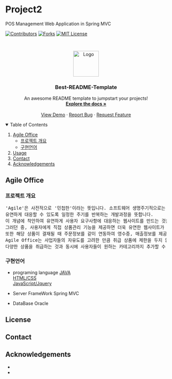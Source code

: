 # Project2
POS Management Web Application in Spring MVC

<!--
*** Thanks for checking out the Best-README-Template. If you have a suggestion
*** that would make this better, please fork the repo and create a pull request
*** or simply open an issue with the tag "enhancement".
*** Thanks again! Now go create something AMAZING! :D
-->



<!-- PROJECT SHIELDS -->
<!--
*** I'm using markdown "reference style" links for readability.
*** Reference links are enclosed in brackets [ ] instead of parentheses ( ).
*** See the bottom of this document for the declaration of the reference variables
*** for contributors-url, forks-url, etc. This is an optional, concise syntax you may use.
*** https://www.markdownguide.org/basic-syntax/#reference-style-links
-->
[![Contributors][contributors-shield]][contributors-url]
[![Forks][forks-shield]][forks-url]
[![MIT License][license-shield]][license-url]



<!-- PROJECT LOGO -->
<br />
<p align="center">
  <a href="https://github.com/othneildrew/Best-README-Template">
    <img src="images/logo.png" alt="Logo" width="80" height="80">
  </a>

  <h3 align="center">Best-README-Template</h3>

  <p align="center">
    An awesome README template to jumpstart your projects!
    <br />
    <a href="https://github.com/othneildrew/Best-README-Template"><strong>Explore the docs »</strong></a>
    <br />
    <br />
    <a href="https://github.com/othneildrew/Best-README-Template">View Demo</a>
    ·
    <a href="https://github.com/othneildrew/Best-README-Template/issues">Report Bug</a>
    ·
    <a href="https://github.com/othneildrew/Best-README-Template/issues">Request Feature</a>
  </p>
</p>



<!-- TABLE OF CONTENTS -->
<details open="open">
  <summary>Table of Contents</summary>
  <ol>
    <li>
      <a href="#Agile Office">Agile Office</a>
      <ul>
        <li><a href="#프로젝트 개요">프로젝트 개요</a></li>
        <li><a href="#구현언어">구현언어</a></li>
      </ul>
    </li>
    <li><a href="#">Usage</a></li>
    <li><a href="#contact">Contact</a></li>
    <li><a href="#acknowledgements">Acknowledgements</a></li>
  </ol>
</details>


<!-- Agile Office -->

## Agile Office


### 프로젝트 개요
<pre>
'Agile'은 사전적으로 '민첩한'이라는 뜻입니다. 소프트웨어 생명주기적으로는 고객의 요구사항 변화에 
유연하게 대응할 수 있도록 일정한 주기를 반복하는 개발과정을 뜻합니다.
이 개념에 착안하여 유연하게 사용자 요구사항에 대응하는 웹사이트를 만드는 것을 목표로 하였습니다.
그러던 중, 사용자에게 직접 상품관리 기능을 제공하면 더욱 유연한 웹사이트가 될 것이라고 기대하였습니다.
또한 해당 상품이 결재될 때 주문정보를 같이 연동하여 영수증, 매출정보를 제공하였습니다. 
Agile Office는 사업자들의 자유도를 고려한 만큼 취급 상품에 제한을 두지 않았습니다.
다양한 상품을 취급하는 것과 동시에 사용자들이 원하는 카테고리까지 추가할 수 있도록 설계하였습니다.
</pre>


### 구현언어

* programing language
[JAVA](https://getbootstrap.com)<br>
[HTML/CSS](https://jquery.com)<br>
[JavaScript/Jquery](https://laravel.com)<br>

* Server FrameWork
Spring MVC

* DataBase
Oracle


<!-- USAGE EXAMPLES -->
## 

<!-- ROADMAP -->
## 


<!-- CONTRIBUTING -->
## 




<!-- LICENSE -->
## License


<!-- CONTACT -->
## Contact


<!-- ACKNOWLEDGEMENTS -->
## Acknowledgements
* 
* 





<!-- MARKDOWN LINKS & IMAGES -->
<!-- https://www.markdownguide.org/basic-syntax/#reference-style-links -->
[contributors-shield]: https://img.shields.io/github/contributors/TSYCSM/Project2?style=for-the-badge
[contributors-url]: https://github.com/TSYCSM/Project2/graphs/contributors
[forks-shield]: https://img.shields.io/github/forks/TSYCSM/Project2?style=for-the-badge
[forks-url]:  https://github.com/TSYCSM/Project2/forks
[stars-shield]: https://img.shields.io/github/stars/TSYCSM/Project2?style=for-the-badge
[stars-url]: https://github.com/TSYCSM/Project2/stars
[license-shield]: https://img.shields.io/github/license/TSYCSM/Project2?style=for-the-badge
[license-url]: https://github.com/othneildrew/Best-README-Template/blob/master/LICENSE.txt
[product-screenshot]: images/screenshot.png

